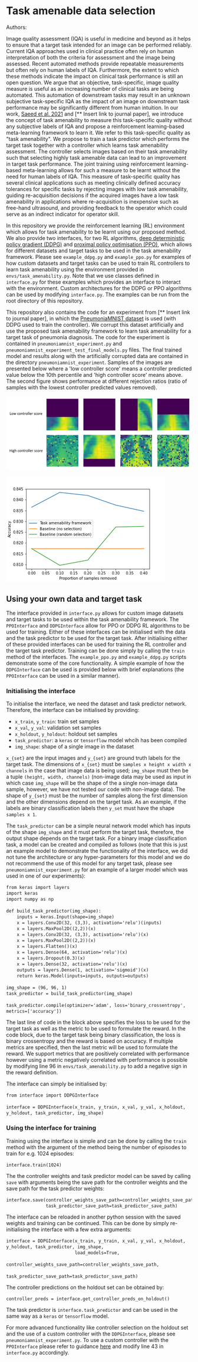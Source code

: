 # Task amenable data selection

Authors:

Image quality assessment (IQA) is useful in medicine and beyond as it helps to ensure that a target task intended for an image can be performed reliably. Current IQA approaches used in clinical practice often rely on human interpretation of both the criteria for assessment and the image being assessed. Recent automated methods provide repeatable measurements but often rely on human labels of IQA. Furthermore, the extent to which these methods indicate the impact on clinical task performance is still an open question. We argue that an objective, task-specific, image quality measure is useful as an increasing number of clinical tasks are being automated. This automation of downstream tasks may result in an unknown subjective task-specific IQA as the impact of an image on downstream task performance may be significantly different from human intuition. In our work, [Saeed et al. 2021](https://arxiv.org/abs/2102.07615) and [** Insert link to journal paper], we introduce the concept of task amenability to measure this task-specific quality without any subjective labels of IQA and propose a reinforcement learning-based meta-learning framework to learn it. We refer to this task-specific quality as "task amenability". We propose to train a task predictor which performs the target task together with a controller which learns task amenability assessment. The controller selects images based on their task amenability such that selecting highly task amenable data can lead to an improvement in target task performance. The joint training using reinforcement learning-based meta-learning allows for such a measure to be learnt without the need for human labels of IQA. This measure of task-specific quality has several clinical applications such as meeting clinically defined accuracy tolerances for specific tasks by rejecting images with low task amenability, guiding re-acquisition decisions if the acquired images have a low task amenability in applications where re-acquisition is inexpensive such as free-hand ultrasound, and providing feedback to the operator which could serve as an indirect indicator for operator skill.

In this repository we provide the reinforcement learning (RL) environment which allows for task amenability to be learnt using our proposed method. We also provide two interfaces, for two RL algorithms, [deep deterministic policy gradient (DDPG)](https://arxiv.org/abs/1509.02971) and [proximal policy optimisation (PPO)](https://arxiv.org/abs/1707.06347), which allows for different datasets and target tasks to be used in the task amenability framework. Please see `example_ddpg.py` and `example_ppo.py` for examples of how custom datasets and target tasks can be used to train RL controllers to learn task amenability using the environment provided in `envs/task_amenability.py`. Note that we use classes defined in `interface.py` for these examples which provides an interface to interact with the environment. Custom architectures for the DDPG or PPO algorithms can be used by modifying `interface.py`. The examples can be run from the root directory of this repository.

This repository also contains the code for an experiment from [** Insert link to journal paper], in which the [PneumoniaMNIST dataset](https://medmnist.github.io/) is used (with DDPG used to train the controller). We corrupt this dataset artificially and use the proposed task amenability framework to learn task amenability for a target task of pneumonia diagnosis. The code for the experiment is contained in `pneumoniamnist_experiment.py` and `pneumoniamnist_experiment_test_final_models.py` files. The final trained model and results along with the artificially corrupted data are contained in the directory `pneumoniamnist_experiment`. Samples of the images are presented below where a 'low controller score' means a controller predicted value below the 10th percentile and 'high controller score' means above. The second figure shows performance at different rejection ratios (ratio of samples with the lowest controller predicted values removed).

![alt text](pneumoniamnist_experiment/samples.png)

![alt text](pneumoniamnist_experiment/plot.png)

## Using your own data and target task

The interface provided in `interface.py` allows for custom image datasets and target tasks to be used within the task amenability framework. The `PPOInterface` and `DDPGInterface` allow for PPO or DDPG RL algorithms to be used for training. Either of these interfaces can be initialised with the data and the task predictor to be used for the target task. After initialising either of these provided interfaces can be used for training the RL controller and the target task predictor. Training can be done simply by calling the `train` method of the interfaces. The `example_ppo.py` and `example_ddpg.py` scripts demonstrate some of the core functionality. A simple example of how the `DDPGInterface` can be used is provided below with brief explanations (the `PPOInterface` can be used in a similar manner).

### Initialising the interface

To initialise the interface, we need the dataset and task predictor network. Therefore, the interface can be initialised by providing:
- `x_train`, `y_train`: train set samples
- `x_val`, `y_val`: validation set samples
- `x_holdout`, `y_holdout`: holdout set samples
- `task_predictor`: a `keras` or `tensorflow` model whcih has been compiled
- `img_shape`: shape of a single image in the dataset  

`x_{set}` are the input images and `y_{set}` are ground truth labels for the target task. The dimensions of `x_{set}` must be `samples x height x width x channels` in the case that image data is being used; `img_shape` must then be a tuple `(height, width, channels)` (non-image data may be used as input in which case `img_shape` will be the shape of the a single non-image data sample, however, we have not tested our code with non-image data). The shape of `y_{set}` must be the number of samples along the first dimension and the other dimensions depend on the target task. As an example, if the labels are binary classification labels then `y_set` must have the shape `samples x 1`.

The `task_predictor` can be a simple neural network model which has inputs of the shape `img_shape` and it must perform the target task, therefore, the output shape depends on the target task. For a binary image classification task, a model can be created and compiled as follows (note that this is just an example model to demonstrate the functionality of the interface, we did not tune the architecture or any hyper-parameters for this model and we do not recommend the use of this model for any target task, please see `pneumoniamnist_experiment.py` for an example of a larger model which was used in one of our experiments):

```
from keras import layers
import keras
import numpy as np

def build_task_predictor(img_shape):
    inputs = keras.Input(shape=img_shape)
    x = layers.Conv2D(32, (3,3), activation='relu')(inputs)
    x = layers.MaxPool2D((2,2))(x)
    x = layers.Conv2D(32, (3,3), activation='relu')(x)
    x = layers.MaxPool2D((2,2))(x)
    x = layers.Flatten()(x)
    x = layers.Dense(64, activation='relu')(x)
    x = layers.Dropout(0.3)(x)
    x = layers.Dense(32, activation='relu')(x)
    outputs = layers.Dense(1, activation='sigmoid')(x)
    return keras.Model(inputs=inputs, outputs=outputs)
    
img_shape = (96, 96, 1)
task_predictor = build_task_predictor(img_shape)

task_predictor.compile(optimizer='adam', loss='binary_crossentropy', metrics=['accuracy'])
```

The last line of code in the block above specifies the loss to be used for the target task as well as the metric to be used to formulate the reward. In the code block, due to the target task being binary classification, the loss is binary crossentropy and the reward is based on accuracy. If multiple metrics are specified, then the last metric will be used to formulate the reward. We support metrics that are positively correlated with performance however using a metric negatively correlated with performance is possible by modifying line 96 in `envs/task_amenability.py` to add a negative sign in the reward definition.

The interface can simply be initialised by:

```
from interface import DDPGInterface

interface = DDPGInterface(x_train, y_train, x_val, y_val, x_holdout, y_holdout, task_predictor, img_shape)
```

### Using the interface for training

Training using the interface is simple and can be done by calling the `train` method with the argument of the method being the number of episodes to train for e.g. 1024 episodes:

```
interface.train(1024)
```

The the controller weights and task predictor model can be saved by calling `save` with arguments being the save path for the controller weights and the save path for the task predictor weights:

```
interface.save(controller_weights_save_path=controller_weights_save_path,
               task_predictor_save_path=task_predictor_save_path)
```

The interface can be reloaded in another python session with the saved weights and training can be continued. This can be done by simply re-initialising the interface with a few extra arguments:

```
interface = DDPGInterface(x_train, y_train, x_val, y_val, x_holdout, y_holdout, task_predictor, img_shape,
                          load_models=True, 
                          controller_weights_save_path=controller_weights_save_path,
                          task_predictor_save_path=task_predictor_save_path)
```

The controller predictions on the holdout set can be obtained by:

```
controller_preds = interface.get_controller_preds_on_holdout()
```

The task predictor is `interface.task_predictor` and can be used in the same way as a `keras` or `tensorflow` model. 

For more advanced functionality like controller selection on the holdout set and the use of a custom controller with the `DDPGInterface`, please see `pneumoniamnist_experiment.py`. To use a custom controller with the `PPOInterface` please refer to guidance [here](https://stable-baselines.readthedocs.io/en/master/guide/custom_policy.html) and modify line 43 in `interface.py` accordingly.
